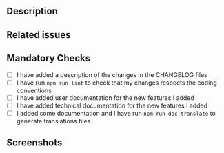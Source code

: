 ## Description

<!-- Please include a summary of the change, with motivation and context -->

## Related issues

<!-- If suggesting a new feature or change, please discuss it in an issue first -->
<!-- If fixing a bug, there should be an issue describing it with steps to reproduce -->

## Mandatory Checks

<!-- This section lists a few important points to think about. -->
<!-- These do not necessarily apply to all types of contributions. -->
<!-- Put an `x` in the box(es) that applies: -->

- [ ] I have added a description of the changes in the CHANGELOG files
- [ ] I have run `npm run lint` to check that my changes respects the coding conventions
- [ ] I have added user documentation for the new features I added
- [ ] I have added technical documentation for the new features I added
- [ ] I added some documentation and I have run `npm run doc:translate` to generate translations files

## Screenshots

<!-- delete if not relevant -->
